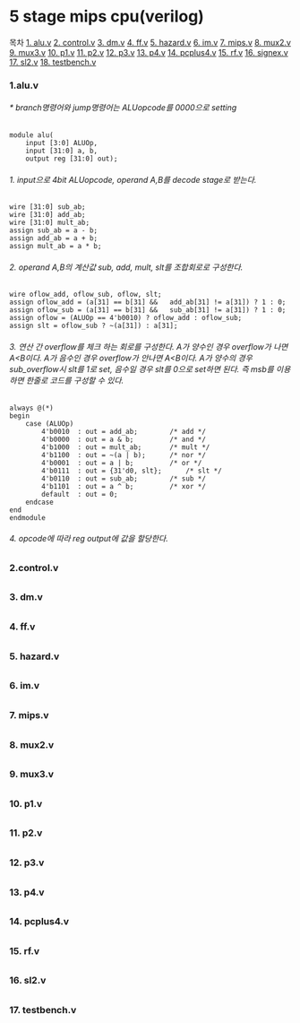 # 5 stage mips cpu(verilog)
목차
[1. alu.v](#1.v)
[2. control.v](#2.v)
[3. dm.v](#3v)
[4. ff.v](#4.v)
[5. hazard.v](#5.v)
[6. im.v](#6.v)
[7. mips.v](#7.v)
[8. mux2.v](#8.v)
[9. mux3.v](#9.v)
[10. p1.v](#10.v)
[11. p2.v](#11.v)
[12. p3.v](#12.v)
[13. p4.v](#13.v)
[14. pcplus4.v](#14.v)
[15. rf.v](#15.v)
[16. signex.v](#16.v)
[17. sl2.v](#17.v)
[18. testbench.v](#18.v)



<a name="1"></a>
### 1.alu.v
###### * branch명령어와 jump명령어는 ALUopcode를 0000으로 setting

	module alu(
		input [3:0] ALUOp,
		input [31:0] a, b,
		output reg [31:0] out);
###### 1. input으로 4bit ALUopcode,  operand A,B를 decode stage로 받는다.
	wire [31:0] sub_ab;
	wire [31:0] add_ab;
	wire [31:0] mult_ab;
	assign sub_ab = a - b;
	assign add_ab = a + b;
	assign mult_ab = a * b;
###### 2. operand A,B의 계산값 sub, add, mult, slt를 조합회로로 구성한다.
	wire oflow_add, oflow_sub, oflow, slt;
	assign oflow_add = (a[31] == b[31] && 	add_ab[31] != a[31]) ? 1 : 0;
	assign oflow_sub = (a[31] == b[31] && 	sub_ab[31] != a[31]) ? 1 : 0;
	assign oflow = (ALUOp == 4'b0010) ? oflow_add : oflow_sub;
	assign slt = oflow_sub ? ~(a[31]) : a[31];
###### 3.  연산 간 overflow를 체크 하는 회로를 구성한다.  A가 양수인 경우 overflow가 나면 A<B이다. A가 음수인 경우 overflow가 안나면 A<B이다.  A가 양수의 경우 sub_overflow시 slt를 1로 set, 음수일 경우 slt를 0으로 set하면 된다.  즉 msb를 이용하면 한줄로 코드를 구성할 수 있다.
	always @(*) 
	begin
		case (ALUOp)
			4'b0010  : out = add_ab;		/* add */
			4'b0000  : out = a & b;			/* and */
			4'b1000  : out = mult_ab;		/* mult */
			4'b1100  : out = ~(a | b);		/* nor */
			4'b0001  : out = a | b;			/* or */
			4'b0111  : out = {31'd0, slt};		/* slt */
			4'b0110  : out = sub_ab;		/* sub */
			4'b1101  : out = a ^ b;			/* xor */
			default  : out = 0;
		endcase
	end
	endmodule
###### 4.  opcode에 따라 reg output에 값을 할당한다.

<a name="2"></a>
### 2.control.v
######
######
######
######
######
######
######
######
######

<a name="3"></a>
### 3. dm.v
######
######
######
######
######
######
######
######
######


### 4. ff.v
######
######
######
######
######
######
######
######
######


### 5. hazard.v
######
######
######
######
######
######
######
######
######


### 6. im.v
######
######
######
######
######
######
######
######
######


### 7. mips.v
######
######
######
######
######
######
######
######
######


### 8. mux2.v
######
######
######
######
######
######
######
######
######


### 9. mux3.v
######
######
######
######
######
######
######
######
######


### 10. p1.v
######
######
######
######
######
######
######
######
######


### 11. p2.v
######
######
######
######
######
######
######
######
######


### 12. p3.v
######
######
######
######
######
######
######
######
######

### 13. p4.v
######
######
######
######
######
######
######
######
######


### 14. pcplus4.v
######
######
######
######
######
######
######
######
######


### 15. rf.v
######
######
######
######
######
######
######
######
######


### 16. sl2.v
######
######
######
######
######
######
######
######
######


### 17. testbench.v 
######
######
######
######
######
######
######
######
######
<!--stackedit_data:
eyJoaXN0b3J5IjpbLTEzNTE1NTAzNiwxNjU1MTQ1NzQ2LC0xND
czMjk4ODIyLDE1MDU1NDgyMjgsMTQzNTUyOTEyNiwtMTA3NjE1
ODg4MSwtMjA0MTU5MDMwNSwtMjE3OTE0NDI2LDI2MjY5NDM0Ni
wxNDA4MTA5MDcyLDEzNzY4MDE2NjAsMTUyMTg0MTIyMiw1MjEz
MjM3NDUsMTQ0ODE4NjM0OCwtODMyOTkyMjY3LDE4MTM0NDkyMS
wtMTU0MzMyNjY1MCw1NTc3NDM5NTAsMTM1NzAyNzA2Myw1NzA0
NDgwNzVdfQ==
-->
